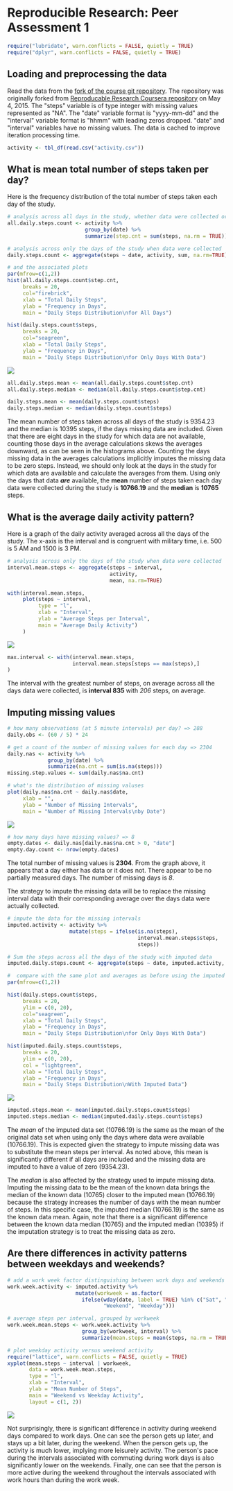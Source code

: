 # Reproducible Research: Peer Assessment 1


```r
require("lubridate", warn.conflicts = FALSE, quietly = TRUE)
require("dplyr", warn.conflicts = FALSE, quietly = TRUE)
```

## Loading and preprocessing the data

Read the data from the [fork of the course git repository][1]. The repository was originally forked from [Reproducable Research Coursera repository][2] on May 4, 2015. The "steps" variable is of type integer with missing values represented as "NA". The "date" variable format is "yyyy-mm-dd" and the "interval" variable format is "hhmm" with leading zeros dropped. "date" and "interval" variables have no missing values. The data is cached to improve iteration processing time.


```r
activity <- tbl_df(read.csv("activity.csv"))
```

## What is mean total number of steps taken per day?

Here is the frequency distribution of the total number of steps taken each day of the study.


```r
# analysis across all days in the study, whether data were collected or not
all.daily.steps.count <- activity %>% 
                         group_by(date) %>% 
                         summarize(step.cnt = sum(steps, na.rm = TRUE))

# analysis across only the days of the study when data were collected
daily.steps.count <- aggregate(steps ~ date, activity, sum, na.rm=TRUE)

# and the associated plots
par(mfrow=c(1,2))
hist(all.daily.steps.count$step.cnt,
     breaks = 20,
     col="firebrick",
     xlab = "Total Daily Steps",
     ylab = "Frequency in Days",
     main = "Daily Steps Distribution\nfor All Days")

hist(daily.steps.count$steps,
     breaks = 20,
     col="seagreen",
     xlab = "Total Daily Steps",
     ylab = "Frequency in Days",
     main = "Daily Steps Distribution\nfor Only Days With Data")
```

![](PA1_template_files/figure-html/compare_na_aves-1.png) 

```r
all.daily.steps.mean <- mean(all.daily.steps.count$step.cnt)
all.daily.steps.median <- median(all.daily.steps.count$step.cnt)

daily.steps.mean <- mean(daily.steps.count$steps)
daily.steps.median <- median(daily.steps.count$steps)
```

The mean number of steps taken across all days of the study is 9354.23 and the median is 10395 steps, if the days missing data are included. Given that there are eight days in the study for which data are not available, counting those days in the average calculations skews the averages downward, as can be seen in the histograms above. Counting the days missing data in the averages calculations implicitly imputes the missing data to be zero steps. Instead, we should only look at the days in the study for which data are available and calculate the averages from them. Using only the days that data ***are*** available, the **mean** number of steps taken each day data were collected during the study is **10766.19** and the **median** is **10765** steps.

## What is the average daily activity pattern?

Here is a graph of the daily activity averaged across all the days of the study. The x-axis is the interval and is congruent with military time, i.e. 500 is 5 AM and 1500 is 3 PM.


```r
# analysis across only the days of the study when data were collected
interval.mean.steps <- aggregate(steps ~ interval, 
                                 activity, 
                                 mean, na.rm=TRUE)

with(interval.mean.steps, 
     plot(steps ~ interval, 
          type = "l",
          xlab = "Interval",
          ylab = "Average Steps per Interval",
          main = "Average Daily Activity")
     )
```

![](PA1_template_files/figure-html/daily_activity-1.png) 

```r
max.interval <- with(interval.mean.steps,
                     interval.mean.steps[steps == max(steps),]
)
```

The interval with the greatest number of steps, on average across all the days data were collected, is **interval 835** with *206* steps, on average.

## Imputing missing values


```r
# how many observations (at 5 minute intervals) per day? => 288
daily.obs <- (60 / 5) * 24

# get a count of the number of missing values for each day => 2304
daily.nas <- activity %>% 
             group_by(date) %>% 
             summarize(na.cnt = sum(is.na(steps)))
missing.step.values <- sum(daily.nas$na.cnt)

# what's the distribution of missing valuses
plot(daily.nas$na.cnt ~ daily.nas$date, 
     xlab = "",
     ylab = "Number of Missing Intervals",
     main = "Number of Missing Intervals\nby Date")
```

![](PA1_template_files/figure-html/na_analysis-1.png) 

```r
# how many days have missing values? => 8
empty.dates <- daily.nas[daily.nas$na.cnt > 0, "date"]
empty.day.count <- nrow(empty.dates)
```

The total number of missing values is **2304**. From the graph above, it appears that a day either has data or it does not. There appear to be no partially measured days. The number of missing days is *8*.

The strategy to impute the missing data will be to replace the missing interval data with their corresponding average over the days data were actually collected.


```r
# impute the data for the missing intervals
imputed.activity <- activity %>%
                    mutate(steps = ifelse(is.na(steps), 
                                          interval.mean.steps$steps, 
                                          steps))

# Sum the steps across all the days of the study with imputed data
imputed.daily.steps.count <- aggregate(steps ~ date, imputed.activity, sum)

#  compare with the same plot and averages as before using the imputed data
par(mfrow=c(1,2))

hist(daily.steps.count$steps,
     breaks = 20,
     ylim = c(0, 20),
     col="seagreen",
     xlab = "Total Daily Steps",
     ylab = "Frequency in Days",
     main = "Daily Steps Distribution\nfor Only Days With Data")

hist(imputed.daily.steps.count$steps,
     breaks = 20,
     ylim = c(0, 20),
     col = "lightgreen",
     xlab = "Total Daily Steps",
     ylab = "Frequency in Days",
     main = "Daily Steps Distribution\nWith Imputed Data")
```

![](PA1_template_files/figure-html/compare_imputed-1.png) 

```r
imputed.steps.mean <- mean(imputed.daily.steps.count$steps)
imputed.steps.median <- median(imputed.daily.steps.count$steps)
```

The *mean* of the imputed data set (10766.19) is the same as the mean of the original data set when using only the days where data were available (10766.19). This is expected given the strategy to impute missing data was to substitute the mean steps per interval. As noted above, this mean is significantly different if all days are included and the missing data are imputed to have a value of zero (9354.23).

The *median* is also affected by the strategy used to impute missing data. Imputing the missing data to be the mean of the known data brings the median of the known data (10765) closer to the imputed mean (10766.19) because the strategy increases the number of days with the mean number of steps. In this specific case, the imputed median (10766.19) is the same as the known data mean. Again, note that there is a significant difference between the known data median (10765) and the imputed median (10395) if the imputation strategy is to treat the missing data as zero.

## Are there differences in activity patterns between weekdays and weekends?


```r
# add a work week factor distinguishing between work days and weekends
work.week.activity <- imputed.activity %>%
                      mutate(workweek = as.factor(
                        ifelse(wday(date, label = TRUE) %in% c("Sat", "Sun"),
                               "Weekend", "Weekday"))) 

# average steps per interval, grouped by workweek
work.week.mean.steps <- work.week.activity %>% 
                        group_by(workweek, interval) %>% 
                        summarize(mean.steps = mean(steps, na.rm = TRUE))

# plot weekday activity versus weekend activity
require("lattice", warn.conflicts = FALSE, quietly = TRUE)
xyplot(mean.steps ~ interval | workweek, 
       data = work.week.mean.steps, 
       type = "l",
       xlab = "Interval",
       ylab = "Mean Number of Steps",
       main = "Weekend vs Weekday Activity",
       layout = c(1, 2))
```

![](PA1_template_files/figure-html/weekday_diffs-1.png) 

Not surprisingly, there is significant difference in activity during weekend days compared to work days. One can see the person gets up later, and stays up a bit later, during the weekend. When the person gets up, the activity is much lower, implying more leisurely activity. The person's pace during the intervals associated with commuting during work days is also significantly lower on the weekends. Finally, one can see that the person is more active during the weekend throughout the intervals associated with work hours than during the work week.

[1]: http://github.com/davelpat/RepData_PeerAssessment1
[2]: http://github.com/rdpeng/RepData_PeerAssessment1
